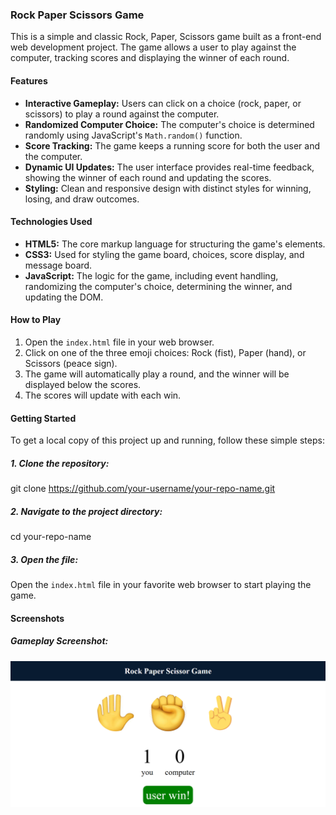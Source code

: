 ### Rock Paper Scissors Game

This is a simple and classic Rock, Paper, Scissors game built as a front-end web development project. The game allows a user to play against the computer, tracking scores and displaying the winner of each round.


#### **Features**

* **Interactive Gameplay:** Users can click on a choice (rock, paper, or scissors) to play a round against the computer.
* **Randomized Computer Choice:** The computer's choice is determined randomly using JavaScript's `Math.random()` function.
* **Score Tracking:** The game keeps a running score for both the user and the computer.
* **Dynamic UI Updates:** The user interface provides real-time feedback, showing the winner of each round and updating the scores.
* **Styling:** Clean and responsive design with distinct styles for winning, losing, and draw outcomes.

#### **Technologies Used**

* **HTML5:** The core markup language for structuring the game's elements.
* **CSS3:** Used for styling the game board, choices, score display, and message board.
* **JavaScript:** The logic for the game, including event handling, randomizing the computer's choice, determining the winner, and updating the DOM.

#### **How to Play**

1. Open the `index.html` file in your web browser.
2. Click on one of the three emoji choices: Rock (fist), Paper (hand), or Scissors (peace sign).
3. The game will automatically play a round, and the winner will be displayed below the scores.
4. The scores will update with each win.

#### **Getting Started**

To get a local copy of this project up and running, follow these simple steps:

##### 1. Clone the repository:

git clone https://github.com/your-username/your-repo-name.git

##### 2. Navigate to the project directory:

cd your-repo-name

##### **3. Open the file:**

Open the `index.html` file in your favorite web browser to start playing the game.

#### Screenshots

##### Gameplay Screenshot:

![1754315282718](image/README/1754315282718.png)
